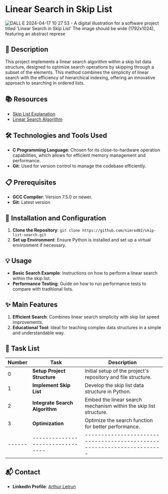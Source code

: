 # Linear Search in Skip List

![DALL·E 2024-04-17 10 27 53 - A digital illustration for a software project titled 'Linear Search in Skip List'  The image should be wide (1792x1024), featuring an abstract represe](https://github.com/Nimrod02/holbertonschool-interview/assets/86027619/31ea914b-8970-4d2e-878b-bce89997b465)


## 📝 Description
This project implements a linear search algorithm within a skip list data structure, designed to optimize search operations by skipping through a subset of the elements. This method combines the simplicity of linear search with the efficiency of hierarchical indexing, offering an innovative approach to searching in ordered lists.

## 📚 Resources
- [Skip List Explanation](https://en.wikipedia.org/wiki/Skip_list)
- [Linear Search Algorithm](https://www.geeksforgeeks.org/linear-search/)

## 🛠️ Technologies and Tools Used
- **C Programming Language**: Chosen for its close-to-hardware operation capabilities, which allows for efficient memory management and performance.
- **Git**: Used for version control to manage the codebase efficiently.

## 📋 Prerequisites
- **GCC Compiler**: Version 7.5.0 or newer.
- **Git**: Latest version

## 🚀 Installation and Configuration
1. **Clone the Repository**: `git clone https://github.com/nimrod02/skip-list-search.git`
2. **Set up Environment**: Ensure Python is installed and set up a virtual environment if necessary.

## 💡 Usage
- **Basic Search Example**: Instructions on how to perform a linear search within the skip list.
- **Performance Testing**: Guide on how to run performance tests to compare with traditional lists.

## ✨ Main Features
1. **Efficient Search**: Combines linear search simplicity with skip list speed improvements.
2. **Educational Tool**: Ideal for teaching complex data structures in a simple and understandable way.

## 📝 Task List
| Number | Task                             | Description                                                            |
| ------ | -------------------------------- | ---------------------------------------------------------------------- |
| 0      | **Setup Project Structure**      | Initial setup of the project's repository and file structure.          |
| 1      | **Implement Skip List**          | Develop the skip list data structure in Python.                        |
| 2      | **Integrate Search Algorithm**   | Embed the linear search mechanism within the skip list structure.      |
| 3      | **Optimization**                 | Optimize the search function for better performance.                   |
| ------ | -------------------------------- | ---------------------------------------------------------------------- |

## 📬 Contact
- **LinkedIn Profile**: [Arthur Letrun](https://www.linkedin.com/in/arthur-letrun)
